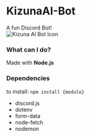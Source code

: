 # KizunaAI-Bot
A fun Discord Bot!
<br>
![Kizuna AI Bot Icon](http://static.sticker.ly/sticker_pack/7TrQjLCP4helYNI5vvXOVQ/NK5T6Z/2/6b68b769-14e4-4040-9eca-f2ff6fd4a78b.png)

### What can I do?



Made with **Node.js**

### Dependencies

to install:
` npm install {module} `

- discord.js
- dotenv
- form-data
- node-fetch
- nodemon